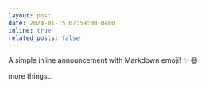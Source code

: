 ```yaml
---
layout: post
date: 2024-01-15 07:59:00-0400
inline: true
related_posts: false
---
```


A simple inline announcement with Markdown emoji! :sparkles: :smile:
<!--stuff-->

more things...
